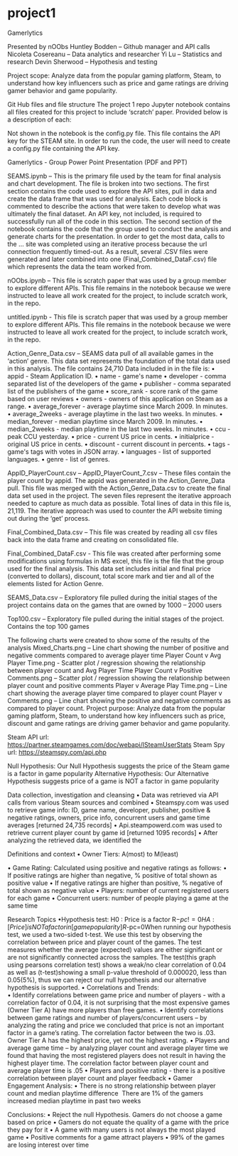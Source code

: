 # project1
Gamerlytics

Presented by nOObs
Huntley Bodden – Github manager and API calls
Nicoleta Cosereanu – Data analytics and researcher
Yi Lu – Statistics and research
Devin Sherwood – Hypothesis and testing

Project scope: Analyze data from the popular gaming platform, Steam, to understand how key influencers such as price and game ratings are driving gamer behavior and game popularity.

Git Hub files and file structure 
The project 1 repo Jupyter notebook contains all files created for this project to include ‘scratch’ paper. Provided below is a description of each:

Not shown in the notebook is the config.py file. This file contains the API key for the STEAM site. In order to run the code, the user will need to create a config.py file containing the API key.

Gamerlytics - Group Power Point Presentation (PDF and PPT)

SEAMS.ipynb – This is the primary file used by the team for final analysis and chart development. The file is broken into two sections. The first section contains the code used to explore the API sites, pull in data and create the data frame that was used for analysis. Each code block is commented to describe the actions that were taken to develop what was ultimately the final dataset. An API key, not included, is required to successfully run all of the code in this section. 
The second section of the notebook contains the code that the group used to conduct the analysis and generate charts for the presentation. In order to get the most data, calls to the … site was completed using an iterative process because the url connection frequently timed-out. As a result, several .CSV files were generated and later combined into one (Final_Combined_DataF.csv) file which represents the data the team worked from. 

nOObs.ipynb – This file is scratch paper that was used by a group member to explore different APIs. This file remains in the notebook because we were instructed to leave all work created for the project, to include scratch work, in the repo.

untitled.ipynb - This file is scratch paper that was used by a group member to explore different APIs. This file remains in the notebook because we were instructed to leave all work created for the project, to include scratch work, in the repo.

Action_Genre_Data.csv – SEAMS data pull of all available games in the ‘action’ genre. This data set represents the foundation of the total data used in this analysis. The file contains 24,710
Data included in in the file is:
•	appid - Steam Application ID. 
•	name - game's name
•	developer - comma separated list of the developers of the game
•	publisher - comma separated list of the publishers of the game
•	score_rank - score rank of the game based on user reviews
•	owners - owners of this application on Steam as a range.
•	average_forever - average playtime since March 2009. In minutes.
•	average_2weeks - average playtime in the last two weeks. In minutes.
•	median_forever - median playtime since March 2009. In minutes.
•	median_2weeks - median playtime in the last two weeks. In minutes.
•	ccu - peak CCU yesterday.
•	price - current US price in cents.
•	initialprice - original US price in cents.
•	discount - current discount in percents.
•	tags - game's tags with votes in JSON array.
•	languages - list of supported languages.
•	genre - list of genres.

AppID_PlayerCount.csv – AppID_PlayerCount_7.csv – These files contain the player count by appid. The appid was generated in the Action_Genre_Data pull. This file was merged with the Action_Genre_Data.csv to create the final data set used in the project. The seven files represent the iterative approach needed to capture as much data as possible. Total lines of data in this file is, 21,119. The iterative approach was used to counter the API website timing out during the ‘get’ process. 
 
Final_Combined_Data.csv – This file was created by reading all csv files back into the data frame and creating on consolidated file. 

Final_Combined_DataF.csv - This file was created after performing some modifications using formulas in MS excel, this file is the file that the group used for the final analysis. This data set includes initial and final price (converted to dollars), discount, total score mark and tier and all of the elements listed for Action Genre.

SEAMS_Data.csv – Exploratory file pulled during the initial stages of the project contains data on the games that are owned by 1000 – 2000 users 

Top100.csv – Exploratory file pulled during the initial stages of the project. Contains the top 100 games 

The following charts were created to show some of the results of the analysis 
Mixed_Charts.png – Line chart showing the number of positive and negative comments compared to average player time 
Player Count v Avg Player Time.png - Scatter plot / regression showing the relationship between player count and Avg Player Time 
Player Count v Positive Comments.png – Scatter plot / regression showing the relationship between player count and positive comments 
Player v Average Play Time.png – Line chart showing the average player time compared to player count 
Player v Comments.png – Line chart showing the positive and negative comments as compared to player count. 
Project purpose: Analyze data from the popular gaming platform, Steam, to understand how key influencers such as price, discount and game ratings are driving gamer behavior and game popularity.

Steam API url: https://partner.steamgames.com/doc/webapi/ISteamUserStats 
Steam Spy url: https://steamspy.com/api.php 

Null Hypothesis: Our Null Hypothesis suggests the price of the Steam game is a factor in game popularity
Alternative Hypothesis: Our Alternative Hypothesis suggests price of a game is NOT a factor in game popularity

Data collection, investigation and cleansing 
•	Data was retrieved via API calls from various Steam sources and combined
•	Steamspy.com was used to retrieve game info: ID, game name, developer, publisher, positive & negative ratings, owners, price info, concurrent users and game time averages [returned 24,735 records]
•	Api.steampowerd.com was used to retrieve current player count by game id [returned 1095 records]
•	After analyzing the retrieved data, we identified the 

Definitions and context 
•	Owner Tiers: A(most) to M(least)
  
•	Game Rating:  Calculated using positive and negative ratings as follows:
•	If positive ratings are higher than negative, % positive of total shown as positive value
•	If negative ratings are higher than positive, % negative of total shown as negative value
•	Players: number of current registered users for each game
•	Concurrent users: number of people playing a game at the same time

Research Topics 
•Hypothesis test:
H0 : Price is a factor R$-pc != 0​
HA: [Price] is NOT a factor in [game popularity] R$-pc=0​
When running our hypothesis test, we used a two-sided t-test. We use this test by observing the correlation between price and player count of the games. The test measures whether the average (expected) values are either significant or are not significantly connected across the samples. The test(this graph using pearsons correlation test) shows a weak/no clear correlation of 0.04 as well as (t-test)showing a small p-value threshold of 0.000020, less than 0.05(5%), thus we can reject our null hypothesis and our alternative hypothesis is supported.
•	Correlations and Trends:   
•	Identify correlations between game price and number of players - with a correlation factor of 0.04, it is not surprising that the most expensive games (Owner Tier A) have more players than free games.
•	Identify correlations between game ratings and number of players/concurrent users – by analyzing the rating and price we concluded that price is not an important factor in a game’s rating. The correlation factor between the two is .03. Owner Tier A has the highest price, yet not the highest rating. 
•	Players and average game time – by analyzing player count and average player time we found that having the most registered players does not result in having the highest player time.  The correlation factor between player count and average player time is .05
•	Players and positive rating - there is a positive correlation between player count and player feedback 
•	Gamer Engagement Analysis:
•	There is no strong relationship between player count and median playtime difference ​
There are 1% of the gamers increased median playtime in past two weeks​

Conclusions:
•	Reject the null Hypothesis. Gamers do not choose a game based on price
•	Gamers do not equate the quality of a game with the price they pay for it
•	A game with many users is not always the most played game
•	Positive comments for a game attract players
•	99% of the games  are losing interest over time


